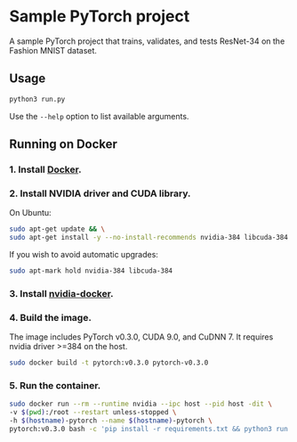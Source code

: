 # Sample PyTorch project

A sample PyTorch project that trains, validates, and tests ResNet-34 on the
Fashion MNIST dataset.

## Usage

```bash
python3 run.py
```

Use the `--help` option to list available arguments.

## Running on Docker

### 1. Install [Docker](https://www.docker.com/).

### 2. Install NVIDIA driver and CUDA library.

On Ubuntu:

```bash
sudo apt-get update && \
sudo apt-get install -y --no-install-recommends nvidia-384 libcuda-384
```

If you wish to avoid automatic upgrades:

```bash
sudo apt-mark hold nvidia-384 libcuda-384
```

### 3. Install [nvidia-docker](https://github.com/nvidia/nvidia-docker).

### 4. Build the image.

The image includes PyTorch v0.3.0, CUDA 9.0, and CuDNN 7. It requires nvidia
driver >=384 on the host.

```bash
sudo docker build -t pytorch:v0.3.0 pytorch-v0.3.0
```

### 5. Run the container.

```bash
sudo docker run --rm --runtime nvidia --ipc host --pid host -dit \
-v $(pwd):/root --restart unless-stopped \
-h $(hostname)-pytorch --name $(hostname)-pytorch \
pytorch:v0.3.0 bash -c 'pip install -r requirements.txt && python3 run.py'
```
